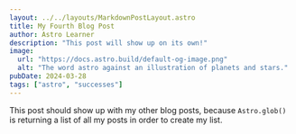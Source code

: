 ```yaml
---
layout: ../../layouts/MarkdownPostLayout.astro
title: My Fourth Blog Post
author: Astro Learner
description: "This post will show up on its own!"
image:
  url: "https://docs.astro.build/default-og-image.png"
  alt: "The word astro against an illustration of planets and stars."
pubDate: 2024-03-28
tags: ["astro", "successes"]
---
```


This post should show up with my other blog posts, because `Astro.glob()` is returning a list of all my posts in order to create my list.